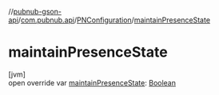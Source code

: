 //[pubnub-gson-api](../../../index.md)/[com.pubnub.api](../index.md)/[PNConfiguration](index.md)/[maintainPresenceState](maintain-presence-state.md)

# maintainPresenceState

[jvm]\
open override var [maintainPresenceState](maintain-presence-state.md): [Boolean](https://kotlinlang.org/api/latest/jvm/stdlib/kotlin/-boolean/index.html)
